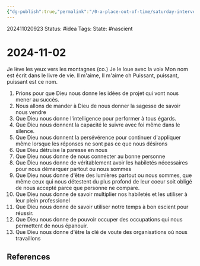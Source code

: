```yaml
---
{"dg-publish":true,"permalink":"/0-a-place-out-of-time/saturday-interventions/2024-11-02/","created":"2025-01-22T11:17:14.724-05:00","updated":"2024-11-02T12:00:39.008-04:00"}
---
```


202411020923
Status: #idea
Tags: 
State: #nascient
# 2024-11-02

Je lève les yeux vers les montagnes (co.)
Je le loue avec la voix
Mon nom est écrit dans le livre de vie.
Il m'aime, Il m'aime oh
Puissant, puissant, puissant est ce nom.


1. Prions pour que Dieu nous donne les idées de projet qui vont nous mener au succès.
2. Nous allons de mander à Dieu  de nous donner la sagesse de savoir nous vendre 
3. Que Dieu nous donne l'intelligence pour performer à tous égards.
4. Que Dieu nous donnent la capacité le suivre avec foi même dans le silence.
5. Que Dieu nous donnent la persévérence pour continuer d'appliquer même lorsque les réponses ne sont pas ce que nous désirons
6. Que Dieu détruise la paresse en nous
7. Que Dieu nous donne de nous connecter au bonne personne 
8. Que Dieu nous donne de véritablement avoir les habiletés nécessaires pour nous démarquer partout ou nous sommes
9. Que Dieu nous donne d'être des lumières partout ou nous sommes, que même ceux qui nous détestent du plus profond de leur coeur soit obligé de nous accepté parce que personne ne compare.
10. Que Dieu nous donne de savoir multiplier nos habiletés et les utiliser à leur plein professionel
11. Que Dieu nous donne de savoir utiliser notre temps à bon escient pour réussir.
12. Que Dieu nous donne de pouvoir occuper des occupations qui nous permettent de nous épanouir.
13. Que Dieu nous donne d'être la clé de voute des organisations où nous travaillons


## References
